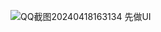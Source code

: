 ![QQ截图20240418163134](https://github.com/1250890838/BeliefMusicPlayer/assets/57135698/bc95139d-ef8a-40bf-9f1e-2124601975fb)
先做UI


